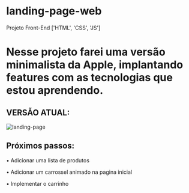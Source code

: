 # landing-page-web
Projeto Front-End ['HTML', 'CSS', 'JS']

# Nesse projeto farei uma versão minimalista da Apple, implantando features com as tecnologias que estou aprendendo.

## VERSÃO ATUAL:

<img src="blob:https://web.whatsapp.com/9b6dc7bf-a029-4540-8e75-2d2c6e30a33e" alt="landing-page">

## Próximos passos:

• Adicionar uma lista de produtos

• Adicionar um carrossel animado na pagina inicial

• Implementar o carrinho
